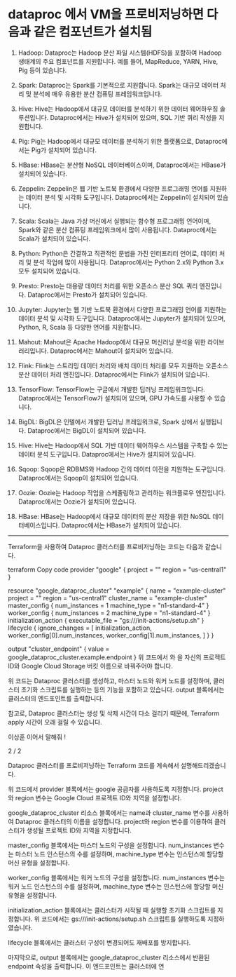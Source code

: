 # dataproc 에서 VM을 프로비저닝하면 다음과 같은 컴포넌트가 설치됨

1. Hadoop: Dataproc는 Hadoop 분산 파일 시스템(HDFS)을 포함하여 Hadoop 생태계의 주요 컴포넌트를 지원합니다. 예를 들어, MapReduce, YARN, Hive, Pig 등이 있습니다.

2. Spark: Dataproc는 Spark를 기본적으로 지원합니다. Spark는 대규모 데이터 처리 및 분석에 매우 유용한 분산 컴퓨팅 프레임워크입니다.

3. Hive: Hive는 Hadoop에서 대규모 데이터를 분석하기 위한 데이터 웨어하우징 솔루션입니다. Dataproc에서는 Hive가 설치되어 있으며, SQL 기반 쿼리 작성을 지원합니다.

4. Pig: Pig는 Hadoop에서 대규모 데이터를 분석하기 위한 플랫폼으로, Dataproc에서는 Pig가 설치되어 있습니다.

5. HBase: HBase는 분산형 NoSQL 데이터베이스이며, Dataproc에서는 HBase가 설치되어 있습니다.

6. Zeppelin: Zeppelin은 웹 기반 노트북 환경에서 다양한 프로그래밍 언어를 지원하는 데이터 분석 및 시각화 도구입니다. Dataproc에서는 Zeppelin이 설치되어 있습니다.

7. Scala: Scala는 Java 가상 머신에서 실행되는 함수형 프로그래밍 언어이며, Spark와 같은 분산 컴퓨팅 프레임워크에서 많이 사용됩니다. Dataproc에서는 Scala가 설치되어 있습니다.

8. Python: Python은 간결하고 직관적인 문법을 가진 인터프리터 언어로, 데이터 처리 및 분석 작업에 많이 사용됩니다. Dataproc에서는 Python 2.x와 Python 3.x 모두 설치되어 있습니다.

9. Presto: Presto는 대용량 데이터 처리를 위한 오픈소스 분산 SQL 쿼리 엔진입니다. Dataproc에서는 Presto가 설치되어 있습니다.

10. Jupyter: Jupyter는 웹 기반 노트북 환경에서 다양한 프로그래밍 언어를 지원하는 데이터 분석 및 시각화 도구입니다. Dataproc에서는 Jupyter가 설치되어 있으며, Python, R, Scala 등 다양한 언어를 지원합니다.

11. Mahout: Mahout은 Apache Hadoop에서 대규모 머신러닝 분석을 위한 라이브러리입니다. Dataproc에서는 Mahout이 설치되어 있습니다.

12. Flink: Flink는 스트리밍 데이터 처리와 배치 데이터 처리를 모두 지원하는 오픈소스 분산 데이터 처리 엔진입니다. Dataproc에서는 Flink가 설치되어 있습니다.

13. TensorFlow: TensorFlow는 구글에서 개발한 딥러닝 프레임워크입니다. Dataproc에서는 TensorFlow가 설치되어 있으며, GPU 가속도를 사용할 수 있습니다.

14. BigDL: BigDL은 인텔에서 개발한 딥러닝 프레임워크로, Spark 상에서 실행됩니다. Dataproc에서는 BigDL이 설치되어 있습니다.

15. Hive: Hive는 Hadoop에서 SQL 기반 데이터 웨어하우스 시스템을 구축할 수 있는 데이터 분석 도구입니다. Dataproc에서는 Hive가 설치되어 있습니다.

16. Sqoop: Sqoop은 RDBMS와 Hadoop 간의 데이터 이전을 지원하는 도구입니다. Dataproc에서는 Sqoop이 설치되어 있습니다.

17. Oozie: Oozie는 Hadoop 작업을 스케줄링하고 관리하는 워크플로우 엔진입니다. Dataproc에서는 Oozie가 설치되어 있습니다.

18. HBase: HBase는 Hadoop에서 대규모 데이터의 분산 저장을 위한 NoSQL 데이터베이스입니다. Dataproc에서는 HBase가 설치되어 있습니다.

---

Terraform을 사용하여 Dataproc 클러스터를 프로비저닝하는 코드는 다음과 같습니다.

terraform
Copy code
provider "google" {
  project = "<your-project-id>"
  region  = "us-central1"
}

resource "google_dataproc_cluster" "example" {
  name          = "example-cluster"
  project       = "<your-project-id>"
  region        = "us-central1"
  cluster_name  = "example-cluster"
  master_config {
    num_instances = 1
    machine_type  = "n1-standard-4"
  }
  worker_config {
    num_instances = 2
    machine_type  = "n1-standard-4"
  }
  initialization_action {
    executable_file = "gs://<your-bucket-name>/init-actions/setup.sh"
  }
  lifecycle {
    ignore_changes = [
      initialization_action,
      worker_config[0].num_instances,
      worker_config[1].num_instances,
    ]
  }
}

output "cluster_endpoint" {
  value = google_dataproc_cluster.example.endpoint
}
위 코드에서 <your-project-id>와 <your-bucket-name>을 자신의 프로젝트 ID와 Google Cloud Storage 버킷 이름으로 바꿔주어야 합니다.

위 코드는 Dataproc 클러스터를 생성하고, 마스터 노드와 워커 노드를 설정하며, 클러스터 초기화 스크립트를 실행하는 등의 기능을 포함하고 있습니다. output 블록에서는 클러스터의 엔드포인트를 출력합니다.

참고로, Dataproc 클러스터는 생성 및 삭제 시간이 다소 걸리기 때문에, Terraform apply 시간이 오래 걸릴 수 있습니다.




이상훈
이어서 말해줘
!

2 / 2

Dataproc 클러스터를 프로비저닝하는 Terraform 코드를 계속해서 설명해드리겠습니다.

위 코드에서 provider 블록에서는 google 공급자를 사용하도록 지정합니다. project와 region 변수는 Google Cloud 프로젝트 ID와 지역을 설정합니다.

google_dataproc_cluster 리소스 블록에서는 name과 cluster_name 변수를 사용하여 Dataproc 클러스터의 이름을 설정합니다. project와 region 변수를 이용하여 클러스터가 생성될 프로젝트 ID와 지역을 지정합니다.

master_config 블록에서는 마스터 노드의 구성을 설정합니다. num_instances 변수는 마스터 노드 인스턴스의 수를 설정하며, machine_type 변수는 인스턴스에 할당할 머신 유형을 설정합니다.

worker_config 블록에서는 워커 노드의 구성을 설정합니다. num_instances 변수는 워커 노드 인스턴스의 수를 설정하며, machine_type 변수는 인스턴스에 할당할 머신 유형을 설정합니다.

initialization_action 블록에서는 클러스터가 시작될 때 실행할 초기화 스크립트를 지정합니다. 위 코드에서는 gs://<your-bucket-name>/init-actions/setup.sh 스크립트를 실행하도록 지정하였습니다.

lifecycle 블록에서는 클러스터 구성이 변경되어도 재배포를 방지합니다.

마지막으로, output 블록에서는 google_dataproc_cluster 리소스에서 반환된 endpoint 속성을 출력합니다. 이 엔드포인트는 클러스터에 연

